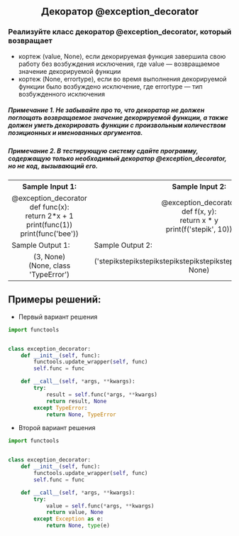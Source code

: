 <h2 style="text-align:center">Декоратор @exception_decorator</h2>

### Реализуйте класс декоратор @exception_decorator, который возвращает

* кортеж (value, None), если декорируемая функция завершила свою работу без возбуждения исключения, где value — возвращаемое значение декорируемой функции
* кортеж (None, errortype), если во время выполнения декорируемой функции было возбуждено исключение, где errortype — тип возбужденного исключения
##### Примечание 1. Не забывайте про то, что декоратор не должен поглощать возвращаемое значение декорируемой функции, а также должен уметь декорировать функции с произвольным количеством позиционных и именованных аргументов.

##### Примечание 2. В тестирующую систему сдайте программу, содержащую только необходимый декоратор @exception_decorator, но не код, вызывающий его. 

<table align="center">
  <tbody>
    <tr>
      <th>Sample Input 1: </th>
      <th>Sample Input 2: </th>
    </tr>
    <tr>
      <td align="center">@exception_decorator<br>
                          def func(x):<br>
                              return 2*x + 1<br>
                          print(func(1))<br>
                          print(func('bee'))<br></td>
      <td align="center">@exception_decorator<br>
                        def f(x, y):<br>
                            return x * y<br>
                        print(f('stepik', 10))<br></td>
    </tr>
    <tr>
      <td>Sample Output 1:</td>
      <td>Sample Output 2:</td>
      </tr>
    <tr>
      <td align="center">
                        (3, None)<br>
                        (None, class 'TypeError')<br>
      </td>
      <td align="center">
                        ('stepikstepikstepikstepikstepikstepikstepikstepikstepikstepik', None)<br>
      </td>
    </tr>
  </tbody>
</table>



## Примеры решений:
* Первый вариант решения
```python
import functools


class exception_decorator:
    def __init__(self, func):
        functools.update_wrapper(self, func)
        self.func = func

    def __call__(self, *args, **kwargs):
        try:
            result = self.func(*args, **kwargs)
            return result, None
        except TypeError:
            return None, TypeError
```
* Второй вариант решения

```python
import functools


class exception_decorator:
    def __init__(self, func):
        functools.update_wrapper(self, func)
        self.func = func

    def __call__(self, *args, **kwargs):
        try:
            value = self.func(*args, **kwargs)
            return value, None
        except Exception as e:
            return None, type(e)
```


